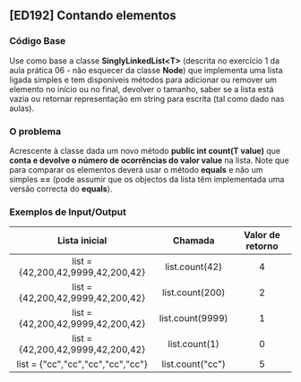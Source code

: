 ## [ED192] Contando elementos

### Código Base

Use como base a classe **SinglyLinkedList&lt;T&gt;** (descrita no exercício 1 da aula prática 06 - não esquecer da classe **Node**) que implementa uma lista ligada simples e tem disponíveis métodos para adicionar ou remover um elemento no início ou no final, devolver o tamanho, saber se a lista está vazia ou retornar representação em string para escrita (tal como dado nas aulas).

### O problema

Acrescente à classe dada um novo método **public int count(T value)** que **conta e devolve o número de ocorrências do valor value** na lista. Note que para comparar os elementos deverá usar o método **equals** e não um simples **==** (pode assumir que os objectos da lista têm implementada uma versão correcta do **equals**).

### Exemplos de Input/Output

| Lista inicial	                    | Chamada  	       | Valor de retorno |
|:---------------------------------:|:----------------:|:----------------:|
| list = {42,200,42,9999,42,200,42} | list.count(42)   | 4                |
| list = {42,200,42,9999,42,200,42} | list.count(200)  | 2                |
| list = {42,200,42,9999,42,200,42} | list.count(9999) | 1                |
| list = {42,200,42,9999,42,200,42} | list.count(1)    | 0                |
| list = {"cc","cc","cc","cc","cc"} | list.count("cc") | 5                |